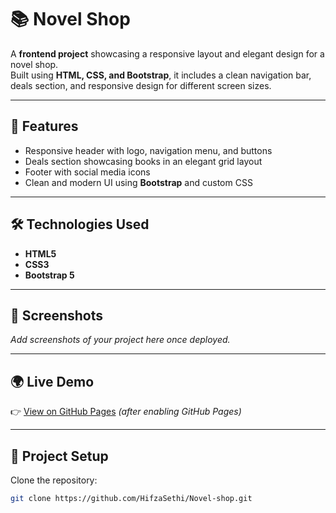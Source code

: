 # 📚 Novel Shop

A **frontend project** showcasing a responsive layout and elegant design for a novel shop.  
Built using **HTML, CSS, and Bootstrap**, it includes a clean navigation bar, deals section, and responsive design for different screen sizes.

---

## 🚀 Features

- Responsive header with logo, navigation menu, and buttons
- Deals section showcasing books in an elegant grid layout
- Footer with social media icons
- Clean and modern UI using **Bootstrap** and custom CSS

---

## 🛠️ Technologies Used

- **HTML5**
- **CSS3**
- **Bootstrap 5**

---

## 📸 Screenshots

_Add screenshots of your project here once deployed._

---

## 🌍 Live Demo

👉 [View on GitHub Pages](https://hifzasethi.github.io/Novel-shop) _(after enabling GitHub Pages)_

---

## 📂 Project Setup

Clone the repository:

```bash
git clone https://github.com/HifzaSethi/Novel-shop.git
```
